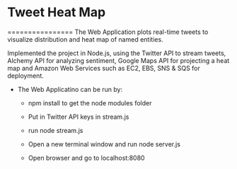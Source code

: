 # Tweet Heat Map
================
The Web Application plots real-time tweets to visualize distribution and heat map of named entities.

Implemented the project in Node.js, using the Twitter API to stream tweets, Alchemy API for analyzing sentiment, Google Maps API for projecting a heat map and Amazon Web Services such as EC2, EBS, SNS & SQS for deployment.

- The Web Applicatino can be run by:

  - npm install to get the node modules folder

  - Put in Twitter API keys in stream.js

  - run node stream.js

  - Open a new terminal window and run node server.js

  - Open browser and go to localhost:8080
